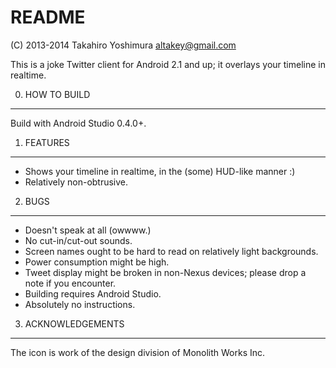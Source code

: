 README
======

(C) 2013-2014 Takahiro Yoshimura <altakey@gmail.com>

This is a joke Twitter client for Android 2.1 and up; it overlays your timeline in realtime.

0. HOW TO BUILD
---------------

Build with Android Studio 0.4.0+.

1. FEATURES
-----------

 * Shows your timeline in realtime, in the (some) HUD-like manner :)
 * Relatively non-obtrusive.

2. BUGS
-------

 * Doesn't speak at all (owwww.)
 * No cut-in/cut-out sounds.
 * Screen names ought to be hard to read on relatively light backgrounds.
 * Power consumption might be high.
 * Tweet display might be broken in non-Nexus devices; please drop a note if you encounter.
 * Building requires Android Studio.
 * Absolutely no instructions.

3. ACKNOWLEDGEMENTS
-------------------

The icon is work of the design division of Monolith Works Inc.